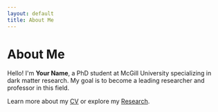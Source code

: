 ```yaml
---
layout: default
title: About Me
---
```


# About Me

Hello! I'm **Your Name**, a PhD student at McGill University specializing in dark matter research. My goal is to become a leading researcher and professor in this field.

Learn more about my [CV](cv.html) or explore my [Research](research.html).
